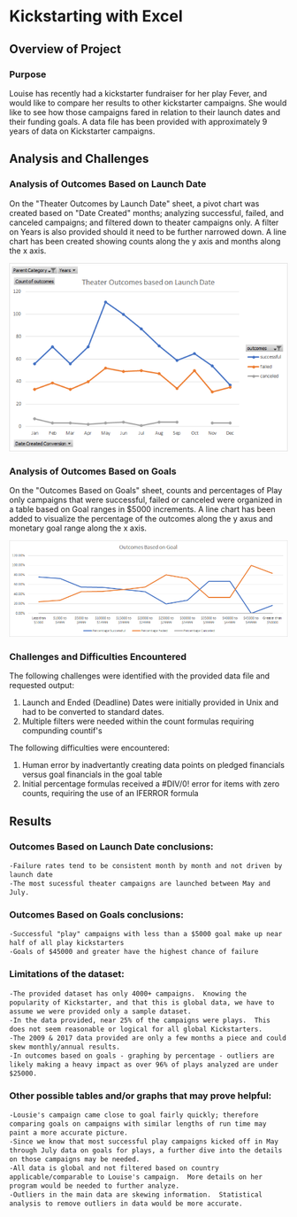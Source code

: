# Kickstarting with Excel

## Overview of Project

### Purpose
Louise has recently had a kickstarter fundraiser for her play Fever, and would like to compare her results to other kickstarter campaigns.  She would like to see how those campaigns fared in relation to their launch dates and their funding goals. A data file has been provided with approximately 9 years of data on Kickstarter campaigns.  

## Analysis and Challenges

### Analysis of Outcomes Based on Launch Date
On the "Theater Outcomes by Launch Date" sheet, a pivot chart was created based on "Date Created" months; analyzing successful, failed, and canceled campaigns; and filtered down to theater campaigns only.   A filter on Years is also provided should it need to be further narrowed down.   A line chart has been created showing counts along the y axis and months along the x axis.   

![Theater Outcomes by Launch Date](https://github.com/catsdata/kickstarter-analysis/blob/main/Theater_Outcomes_vs_Launch.png)

### Analysis of Outcomes Based on Goals
On the "Outcomes Based on Goals" sheet, counts and percentages of Play only campaigns that were successful, failed or canceled were organized in a table based on Goal ranges in $5000 increments.  A line chart has been added to visualize the percentage of the outcomes along the y axus and monetary goal range along the x axis.  

![Outcomes Based on Goals](https://github.com/catsdata/kickstarter-analysis/blob/main/Outcomes_vs_Goals.png)

### Challenges and Difficulties Encountered
The following challenges were identified with the provided data file and requested output:  
1. Launch and Ended (Deadline) Dates were initially provided in Unix and had to be converted to standard dates. 
2. Multiple filters were needed within the count formulas requiring compunding countif's
	
The following difficulties were encountered:
1. Human error by inadvertantly creating data points on pledged financials versus goal financials in the goal table
2. Initial percentage formulas received a #DIV/0! error for items with zero counts, requiring the use of an IFERROR formula

## Results

### Outcomes Based on Launch Date conclusions:  
	-Failure rates tend to be consistent month by month and not driven by launch date
	-The most sucessful theater campaigns are launched between May and July.

### Outcomes Based on Goals conclusions:
	-Successful "play" campaigns with less than a $5000 goal make up near half of all play kickstarters
	-Goals of $45000 and greater have the highest chance of failure

### Limitations of the dataset:
	-The provided dataset has only 4000+ campaigns.  Knowing the popularity of Kickstarter, and that this is global data, we have to assume we were provided only a sample dataset.  
	-In the data provided, near 25% of the campaigns were plays.  This does not seem reasonable or logical for all global Kickstarters.  
	-The 2009 & 2017 data provided are only a few months a piece and could skew monthly/annual results.  
	-In outcomes based on goals - graphing by percentage - outliers are likely making a heavy impact as over 96% of plays analyzed are under $25000.  
	
### Other possible tables and/or graphs that may prove helpful:
	-Lousie's campaign came close to goal fairly quickly; therefore comparing goals on campaigns with similar lengths of run time may paint a more accurate picture.  
	-Since we know that most successful play campaigns kicked off in May through July data on goals for plays, a further dive into the details on those campaigns may be needed.
	-All data is global and not filtered based on country applicable/comparable to Louise's campaign.  More details on her program would be needed to further analyze.
	-Outliers in the main data are skewing information.  Statistical analysis to remove outliers in data would be more accurate.  
